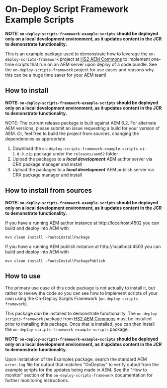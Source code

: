 # On-Deploy Script Framework Example Scripts

**NOTE: `on-deploy-scripts-framework-example-scripts` should be
deployed only on a local development environment, as it updates content in the JCR to demonstrate functionality.**

This is an example package used to demonstrate how to leverage the `on-deploy-scripts-framework` project at
[HS2 AEM Commons](https://github.com/HS2-SOLUTIONS/hs2-aem-commons) to implement one-time scripts that run
on an AEM server upon deploy of a code bundle.  See the `on-deploy-scripts-framework` project for use cases and
reasons why this can be a huge time saver for your AEM team!


## How to install

**NOTE: `on-deploy-scripts-framework-example-scripts` should be
deployed only on a local development environment, as it updates content in the JCR to demonstrate functionality.**

NOTE: The current release package is built against AEM 6.2. For alternate AEM versions, please submit an issue
requesting a build for your version of AEM.  Or, feel free to build the project from sources, changing the
dependencies as appropriate.

1. Download the `on-deploy-scripts-framework-example-scripts.ui-1.0.0.zip` package under the `releases/aem62` folder
1. Upload the packages to a ***local development*** AEM author server via CRX package manager and install
1. Upload the packages to a ***local development*** AEM publish server via CRX package manager and install

## How to install from sources

**NOTE: `on-deploy-scripts-framework-example-scripts` should be
deployed only on a local development environment, as it updates content in the JCR to demonstrate functionality.**

If you have a running AEM author instance at http://localhost:4502 you can build and deploy into AEM with  

    mvn clean install -PautoInstallPackage
    
If you have a running AEM publish instance at http://localhost:4503 you can build and deploy into AEM with  

    mvn clean install -PautoInstallPackagePublish


## How to use

The primary use case of this code package is not actually to install it, but rather to review the code so you can
see how to implement scripts of your own using the On-Deploy Scripts Framework (`on-deploy-scripts-framework`).

This package *can* be installed to demonstrate functionality. The `on-deploy-scripts-framework` package from
[HS2 AEM Commons](https://github.com/HS2-SOLUTIONS/hs2-aem-commons) must be installed prior to installing
this package.  Once that is installed, you can then install the `on-deploy-scripts-framework-example-scripts` package.

**NOTE: `on-deploy-scripts-framework-example-scripts` should be
deployed only on a local development environment, as it updates content in the JCR to demonstrate functionality.**

Upon installation of the Examples package, search the standard
AEM `error.log` file for output that matches "OnDeploy" to verify output from the example scripts for the updates
being made in AEM.  See the "How to monitor" section of the `on-deploy-scripts-framework` documentation for
further monitoring instructions.
